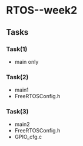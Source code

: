 # RTOS--week2

## Tasks

### Task(1)
 - main only
### Task(2)
- main1 
- FreeRTOSConfig.h
### Task(3)
- main2 
- FreeRTOSConfig.h
- GPIO_cfg.c
